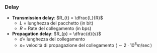 ### Delay
- **Transmission delay**: $R_{t} = \dfrac{L}{R}$
	- $L$ = lunghezza del pacchetto (in bit)
	- $R$ = Rate del collegamento (in bps)
- **Propagation delay**: $R_{p} = \dfrac{d}{s}$
	- $d=$ lunghezza del collegamento
	- $s=$ velocità di propagazione del collegamento ($\sim 2\cdot10^8 m/\sec$)
